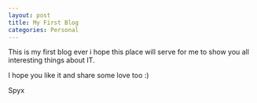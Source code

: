 ```yaml
---
layout: post
title: My First Blog
categories: Personal
---
```


This is my first blog ever i hope this place will serve for me to show you all interesting things about IT. 

I hope you like it and share some love too :) 

Spyx